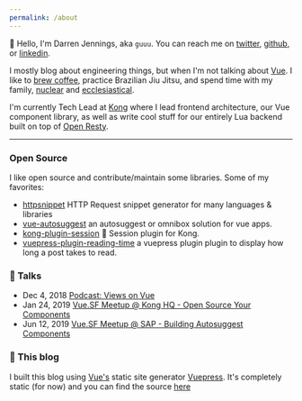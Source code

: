 ```yaml
---
permalink: /about
---
```


<Avatar header-text="About Me"/>

:wave: Hello, I'm Darren Jennings, aka `guuu`. You can reach me on [twitter],
[github], or [linkedin].

I mostly blog about engineering things, but when I'm not talking about [Vue]. I
like to [brew coffee](https://www.thecoffeecompass.com/), practice Brazilian Jiu
Jitsu, and spend time with my family,
[nuclear](https://twitter.com/darrenjennings/status/1077663344767586304) and
[ecclesiastical](https://www.citizenssf.com/).

I'm currently Tech Lead at [Kong] where I lead frontend architecture, our Vue
component library, as well as write cool stuff for our entirely Lua backend
built on top of [Open Resty].

---

### Open Source

I like open source and contribute/maintain some libraries. Some of my favorites:

- [httpsnippet](https://www.github.com/darrenjennings/vue-autosuggest) HTTP
  Request snippet generator for many languages & libraries
- [vue-autosuggest](https://www.github.com/darrenjennings/vue-autosuggest) an
  autosuggest or omnibox solution for vue apps.
- [kong-plugin-session](https://www.github.com/kong/kong-plugin-session)
  :cookie: Session plugin for Kong.
- [vuepress-plugin-reading-time](https://github.com/darrenjennings/vuepress-plugin-reading-time)
  a vuepress plugin plugin to display how long a post takes to read.

### :microphone: Talks

- Dec 4, 2018 [Podcast: Views on Vue](https://devchat.tv/views-on-vue/vov-046-component-composition-at-kong-with-darren-jennings/)
- Jan 24, 2019 [Vue.SF Meetup @ Kong HQ - Open Source Your Components](https://github.com/darrenjennings/vuejs-sf-january-2019)
- Jun 12, 2019 [Vue.SF Meetup @ SAP - Building Autosuggest Components](https://github.com/darrenjennings/vuejs-sf-june-2019)

### :book: This blog

I built this blog using [Vue's](https://vuejs.org) static site generator
[Vuepress](https://vuepress.vuejs.org/). It's completely static (for now) and
you can find the source [here](https://www.github.com/darrenjennings/guuu.io)

[twitter]: https://twitter.com/darrenjennings
[github]: https://github.com/darrenjennings
[linkedin]: https://www.linkedin.com/in/darren-jennings
[vue]: https://vuejs.org
[kong]: https://konghq.com
[open resty]: https://github.com/openresty/
